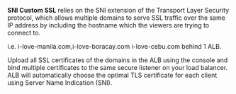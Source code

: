 **SNI Custom SSL** relies on the SNI extension of the Transport Layer Security protocol, which allows multiple domains to serve SSL traffic over the same IP address by including the hostname which the viewers are trying to connect to.

i.e. i-love-manila.com,i-love-boracay.com i-love-cebu.com behind 1 ALB.

Upload all SSL certificates of the domains in the ALB using the console and bind multiple certificates to the same secure listener on your load balancer. ALB will automatically choose the optimal TLS certificate for each client using Server Name Indication (SNI).
